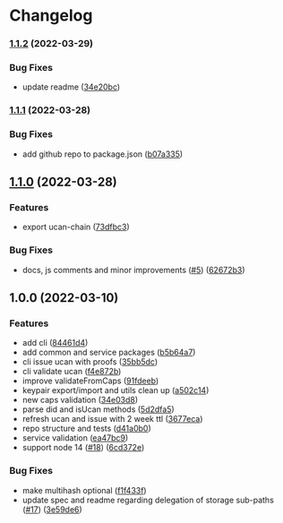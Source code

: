 # Changelog

### [1.1.2](https://github.com/nftstorage/ucan.storage/compare/v1.1.1...v1.1.2) (2022-03-29)


### Bug Fixes

* update readme ([34e20bc](https://github.com/nftstorage/ucan.storage/commit/34e20bc94690d355ec67bac7cf240946e054a64e))

### [1.1.1](https://github.com/nftstorage/ucan.storage/compare/v1.1.0...v1.1.1) (2022-03-28)


### Bug Fixes

* add github repo to package.json ([b07a335](https://github.com/nftstorage/ucan.storage/commit/b07a3359c5a55f30637ba33ad9a9e092856e25d1))

## [1.1.0](https://github.com/nftstorage/ucan.storage/compare/v1.0.0...v1.1.0) (2022-03-28)


### Features

* export ucan-chain ([73dfbc3](https://github.com/nftstorage/ucan.storage/commit/73dfbc30387ff90ea9bf569f63e89430b5c07d44))


### Bug Fixes

* docs, js comments and minor improvements ([#5](https://github.com/nftstorage/ucan.storage/issues/5)) ([62672b3](https://github.com/nftstorage/ucan.storage/commit/62672b38b6b06e454ab4cad98d57192c63796d39))

## 1.0.0 (2022-03-10)


### Features

* add cli ([84461d4](https://github.com/nftstorage/ucan.storage/commit/84461d4b5372404fff2c9158581a3c19e347afa5))
* add common and service packages ([b5b64a7](https://github.com/nftstorage/ucan.storage/commit/b5b64a7458eb9b775f8f7670f2c1f9702c4f5882))
* cli issue ucan with proofs ([35bb5dc](https://github.com/nftstorage/ucan.storage/commit/35bb5dca436c511230e4c3219398bd2a7a6d4713))
* cli validate ucan ([f4e872b](https://github.com/nftstorage/ucan.storage/commit/f4e872bad2e4305cb2255d9cbbb4dfe5c49818f2))
* improve validateFromCaps ([91fdeeb](https://github.com/nftstorage/ucan.storage/commit/91fdeeb85f73c3cd94fe954535f5334e3eb9dbeb))
* keypair export/import and utils clean up ([a502c14](https://github.com/nftstorage/ucan.storage/commit/a502c142e9ded68e247aba375a54625977da503e))
* new caps validation ([34e03d8](https://github.com/nftstorage/ucan.storage/commit/34e03d879e14ff543b333606d21461691d171dbb))
* parse did and isUcan methods ([5d2dfa5](https://github.com/nftstorage/ucan.storage/commit/5d2dfa500abe9250369515fc04e918d69e0a8e82))
* refresh ucan and issue with 2 week ttl ([3677eca](https://github.com/nftstorage/ucan.storage/commit/3677eca2683621cea8e9d081ce3e99f0b408a39d))
* repo structure and tests ([d41a0b0](https://github.com/nftstorage/ucan.storage/commit/d41a0b072da542e6941628b2c3d9f0796eeed1aa))
* service validation ([ea47bc9](https://github.com/nftstorage/ucan.storage/commit/ea47bc9dea6c17d40ff2443c7969856ea10aa77e))
* support node 14 ([#18](https://github.com/nftstorage/ucan.storage/issues/18)) ([6cd372e](https://github.com/nftstorage/ucan.storage/commit/6cd372e064ea5de67dce4d5cfa3acf54c4ed5e29))


### Bug Fixes

* make multihash optional ([f1f433f](https://github.com/nftstorage/ucan.storage/commit/f1f433fbc2e5a14dd9ec2c01066991d68e28aeb2))
* update spec and readme regarding delegation of storage sub-paths ([#17](https://github.com/nftstorage/ucan.storage/issues/17)) ([3e59de6](https://github.com/nftstorage/ucan.storage/commit/3e59de678070548f442171d401823b6d37cbf18a))
